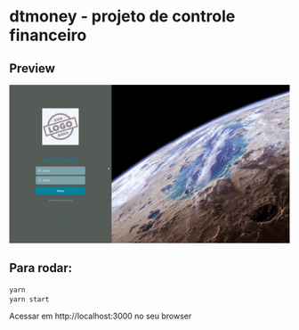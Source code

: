 # dtmoney - projeto de controle financeiro

## Preview

![](https://github.com/augusto-kuki/unform-reactjs-example/blob/master/src/assets/unform-reactjs-example.gif)

## Para rodar:

`yarn`<br />
`yarn start`

Acessar em http://localhost:3000 no seu browser
